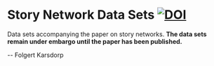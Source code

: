 # Story Network Data Sets [![DOI](https://zenodo.org/badge/doi/10.5281/zenodo.51588.svg)](http://dx.doi.org/10.5281/zenodo.51588)

Data sets accompanying the paper on story networks. **The data sets remain under embargo until the paper has been published.**

-- Folgert Karsdorp

